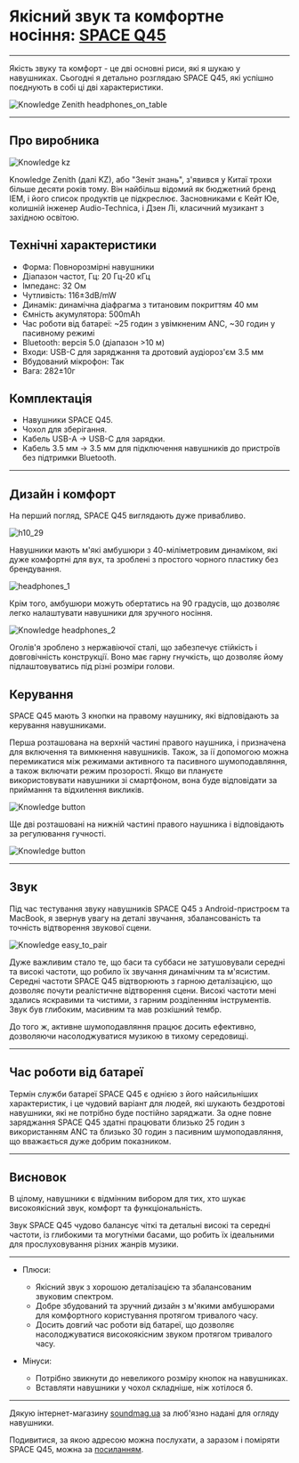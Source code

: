 # Якісний звук та комфортне носіння: [SPACE Q45](https://soundmag.ua/uk/bezprovidni-navushniki-knowledge-zenith-h10-over-ear-headphone-anc-black.html 'Сторінка SPACE Q45 на soundmag.ua')

---

Якість звуку та комфорт - це дві основні риси, які я шукаю у навушниках. Сьогодні я детально розглядаю SPACE Q45, які успішно поєднують в собі ці дві характеристики.

![Knowledge Zenith headphones_on_table](images/headphones_on_table.jpg)

---

## Про виробника

![Knowledge kz](images/kz-logo.png)

Knowledge Zenith (далі KZ), або "Зеніт знань", з'явився у Китаї трохи більше десяти років тому. Він найбільш відомий як бюджетний бренд IEM, і його список продуктів це підкреслює. Засновниками є Кейт Юе, колишній інженер Audio-Technica, і Дзен Лі, класичний музикант з західною освітою.

## Технічні характеристики

- Форма: Повнорозмірні навушники
- Діапазон частот, Гц: 20 Гц-20 кГц
- Імпеданс: 32 Ом
- Чутливість: 116±3dB/mW
- Динамік: динамічна діафрагма з титановим покриттям 40 мм
- Ємність акумулятора: 500mAh
- Час роботи від батареї: ~25 годин з увімкненим ANC, ~30 годин у пасивному режимі
- Bluetooth: версія 5.0 (діапазон >10 м)
- Входи: USB-C для заряджання та дротовий аудіороз'єм 3.5 мм
- Вбудований мікрофон: Так
- Вага: 282±10г

## Комплектація

- Навушники SPACE Q45.
- Чохол для зберігання.
- Кабель USB-A -> USB-C для зарядки.
- Кабель 3.5 мм -> 3.5 мм для підключення навушників до пристроїв без підтримки Bluetooth.

---

## Дизайн і комфорт

На перший погляд, SPACE Q45 виглядають дуже привабливо.

![h10_29](images/h10_29.png)

Навушники мають м'які амбушюри з 40-міліметровим динаміком, які дуже комфортні для вух, та зроблені з простого чорного пластику без брендування.

![headphones_1](images/headphones_1.jpeg)

Крім того, амбушюри можуть обертатись на 90 градусів, що дозволяє легко налаштувати навушники для зручного носіння.

![Knowledge headphones_2](images/headphones_2.png)

Оголів'я зроблено з нержавіючої сталі, що забезпечує стійкість і довговічність конструкції. Воно має гарну гнучкість, що дозволяє йому підлаштовуватись під різні розміри голови.

## Керування

SPACE Q45 мають 3 кнопки на правому наушнику, які відповідають за керування навушниками.

Перша розташована на верхній частині правого наушника, і призначена для включення та вимкнення навушників. Також, за ії допомогою можна перемикатися між режимами активного та пасивного шумоподавляння, а також включати режим прозорості. Якщо ви плануєте використовувати навушники зі смартфоном, вона буде відповідати за приймання та відхилення викликів.

![Knowledge button](images/button-power.png)

Ще дві розташовані на нижній частині правого наушника і відповідають за регулювання гучності.

![Knowledge button](images/button-volume.png)

---

## Звук

Під час тестування звуку навушників SPACE Q45 з Android-пристроєм та MacBook, я звернув увагу на деталі звучання, збалансованість та точність відтворення звукової сцени.

![Knowledge easy_to_pair](images/easy_to_pair.jpg)

Дуже важливим стало те, що баси та суббаси не затушовували середні та високі частоти, що робило їх звучання динамічним та м'ясистим. Середні частоти SPACE Q45 відтворюють з гарною деталізацією, що дозволяє почути реалістичне відтворення сцени. Високі частоти мені здались яскравими та чистими, з гарним розділенням інструментів. Звук був глибоким, масивним та мав розкішний тембр.

До того ж, активне шумоподавляння працює досить ефективно, дозволяючи насолоджуватися музикою в тихому середовищі.

---

## Час роботи від батареї

Термін служби батареї SPACE Q45 є однією з його найсильніших характеристик, і це чудовий варіант для людей, які шукають бездротові навушники, які не потрібно буде постійно заряджати. За одне повне заряджання SPACE Q45 здатні працювати близько 25 годин з використанням ANC та близько 30 годин з пасивним шумоподавляння, що вважається дуже добрим показником.

---

## Висновок

В цілому, навушники є відмінним вибором для тих, хто шукає високоякісний звук, комфорт та функціональність.

Звук SPACE Q45 чудово балансує чіткі та детальні високі та середні частоти, із глибокими та могутніми басами, що робить їх ідеальними для прослуховування різних жанрів музики.

---

- Плюси:

  - Якісний звук з хорошою деталізацією та збалансованим звуковим спектром.
  - Добре збудований та зручний дизайн з м'якими амбушюрами для комфортного користування протягом тривалого часу.
  - Досить довгий час роботи від батареї, що дозволяє насолоджуватися високоякісним звуком протягом тривалого часу.

- Мінуси:

  - Потрібно звикнути до невеликого розміру кнопок на навушниках.
  - Вставляти навушники у чохол складніше, ніж хотілося б.

---

Дякую інтернет-магазину [soundmag.ua](https://soundmag.ua) за люб'язно надані для огляду навушники.

Подивитися, за якою адресою можна послухати, а заразом і поміряти SPACE Q45, можна за [посиланням](https://soundmag.ua/uk/bezprovidni-navushniki-knowledge-zenith-h10-over-ear-headphone-anc-black.html).
